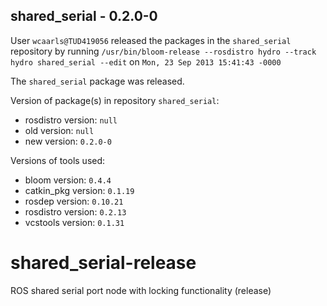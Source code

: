 ## shared_serial - 0.2.0-0

User `wcaarls@TUD419056` released the packages in the `shared_serial` repository by running `/usr/bin/bloom-release --rosdistro hydro --track hydro shared_serial --edit` on `Mon, 23 Sep 2013 15:41:43 -0000`

The `shared_serial` package was released.

Version of package(s) in repository `shared_serial`:
- rosdistro version: `null`
- old version: `null`
- new version: `0.2.0-0`

Versions of tools used:
- bloom version: `0.4.4`
- catkin_pkg version: `0.1.19`
- rosdep version: `0.10.21`
- rosdistro version: `0.2.13`
- vcstools version: `0.1.31`


shared_serial-release
=====================

ROS shared serial port node with locking functionality (release)
